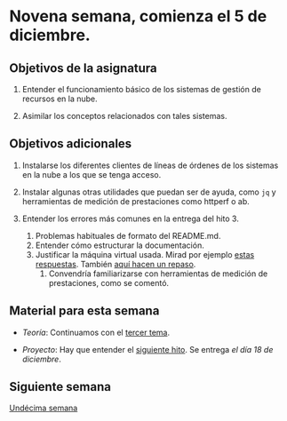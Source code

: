 # Novena semana, comienza el 5 de diciembre.


## Objetivos de la asignatura

1. Entender el funcionamiento básico de los sistemas de gestión de
   recursos en la nube.

2. Asimilar los conceptos relacionados con tales sistemas.

## Objetivos adicionales

1. Instalarse los diferentes clientes de líneas de órdenes de los
   sistemas en la nube a los que se tenga acceso.
   
2. Instalar algunas otras utilidades que puedan ser de ayuda, como
   `jq` y herramientas de medición de prestaciones como httperf o ab. 
   
2. Entender los errores más comunes en la entrega del hito 3.
   1. Problemas habituales de formato del README.md.
   2. Entender cómo estructurar la documentación.
   3. Justificar la máquina virtual usada. Mirad por
      ejemplo
      [estas respuestas](https://www.quora.com/What-is-best-production-server-for-Flask-apps-Ubuntu-or-CentOS). También
      [aquí hacen un repaso](https://www.fullstackpython.com/operating-systems.html). 
      1. Convendría familiarizarse con herramientas de medición de
         prestaciones, como se comentó.


## Material para esta semana

* *Teoría*:  Continuamos con
  el 
  [tercer tema](http://jj.github.io/CC/documentos/temas/Automatizando_cloud).

* *Proyecto*: Hay que entender el
  [siguiente hito](https://jj.github.io/CC/documentos/proyecto/4.nube-CLI). Se
  entrega *el día 18 de diciembre*. 
  
## Siguiente semana

[Undécima semana](11-semana)
